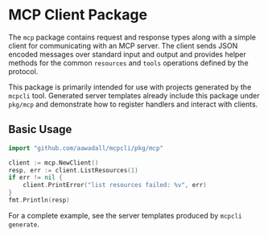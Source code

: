 # MCP Client Package

The `mcp` package contains request and response types along with a simple client
for communicating with an MCP server. The client sends JSON encoded messages
over standard input and output and provides helper methods for the common
`resources` and `tools` operations defined by the protocol.

This package is primarily intended for use with projects generated by the
`mcpcli` tool. Generated server templates already include this package under
`pkg/mcp` and demonstrate how to register handlers and interact with clients.

## Basic Usage

```go
import "github.com/aawadall/mcpcli/pkg/mcp"

client := mcp.NewClient()
resp, err := client.ListResources(1)
if err != nil {
    client.PrintError("list resources failed: %v", err)
}
fmt.Println(resp)
```

For a complete example, see the server templates produced by `mcpcli generate`.

